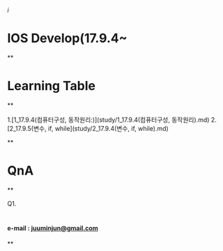 *i*

# IOS Develop(17.9.4~

**

#### 
####
####




# Learning Table
**

1.[1_17.9.4(컴퓨터구성, 동작원리:)](study/1_17.9.4(컴퓨터구성, 동작원리).md)
2.[2_17.9.5(변수, if, while](study/2_17.9.4(변수, if, while).md)


**
# QnA
**

Q1.







#
#
#
#### e-mail : <juuminjun@gmail.com>
**
